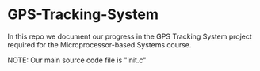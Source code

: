 # GPS-Tracking-System
In this repo we document our progress in the GPS Tracking System project required for the Microprocessor-based Systems course.

NOTE: Our main source code file is "init.c"
